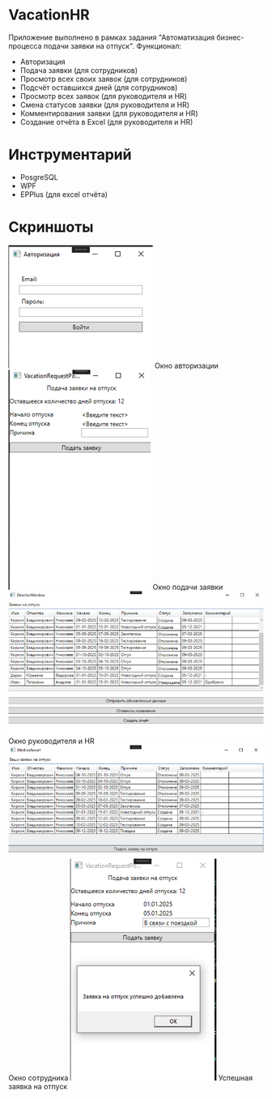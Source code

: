 # VacationHR
Приложение выполнено в рамках задания "Автоматизация бизнес-процесса подачи заявки на отпуск".
Функционал:
- Авторизация
- Подача заявки (для сотрудников)
- Просмотр всех своих заявок (для сотрудников)
- Подсчёт оставшихся дней (для сотрудников)
- Просмотр всех заявок (для руководителя и HR)
- Смена статусов заявки (для руководителя и HR)
- Комментирования заявки (для руководителя и HR)
- Создание отчёта в Excel (для руководителя и HR)

# Инструментарий
- PosgreSQL
- WPF
- EPPlus (для excel отчёта)

# Скриншоты
![Alt text](/Screenshots/Авторизация.png "Окно авторизации")
Окно авторизации
![Alt text](/Screenshots/Окно_подачи_заявки.png "Окно подачи заявки")
Окно подачи заявки
![Alt text](/Screenshots/Окно_руководителя_и_HR.png "Окно руководителя и HR")
Окно руководителя и HR
![Alt text](/Screenshots/Окно_сотрудника.png "Окно сотрудника")
Окно сотрудника
![Alt text](/Screenshots/Успешная_заявка_на_отпуск.png "Успешная заявка на отпуск")
Успешная заявка на отпуск
